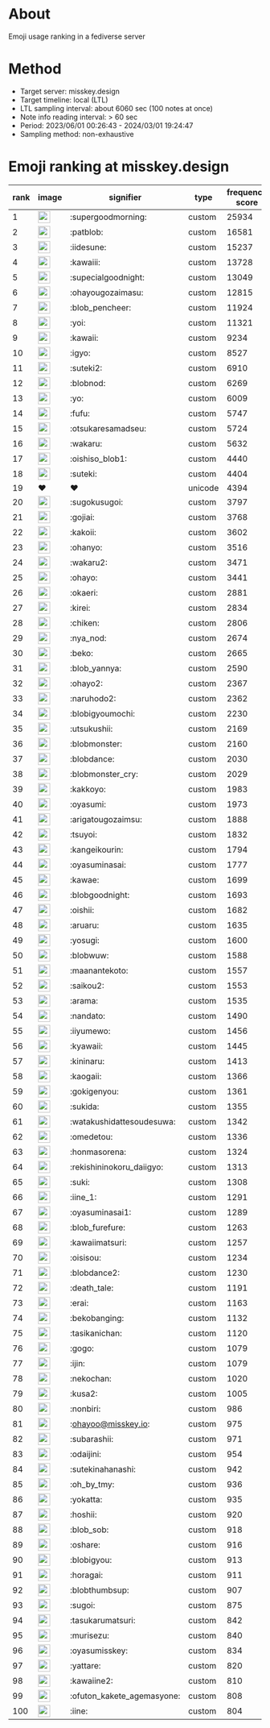 # About
Emoji usage ranking in a fediverse server

# Method
- Target server: misskey.design
- Target timeline: local (LTL)
- LTL sampling interval: about 6060 sec (100 notes at once)
- Note info reading interval: > 60 sec
- Period: 2023/06/01 00:26:43 - 2024/03/01 19:24:47 
- Sampling method: non-exhaustive

# Emoji ranking at misskey.design

|rank|image|signifier|type|frequency score|
|----|----|----|----|----|
|1|<img height="24" src="https://misskey.design/emoji/supergoodmorning.webp">|:supergoodmorning:|custom|25934|
|2|<img height="24" src="https://misskey.design/emoji/patblob.webp">|:patblob:|custom|16581|
|3|<img height="24" src="https://misskey.design/emoji/iidesune.webp">|:iidesune:|custom|15237|
|4|<img height="24" src="https://misskey.design/emoji/kawaiii.webp">|:kawaiii:|custom|13728|
|5|<img height="24" src="https://misskey.design/emoji/supecialgoodnight.webp">|:supecialgoodnight:|custom|13049|
|6|<img height="24" src="https://misskey.design/emoji/ohayougozaimasu.webp">|:ohayougozaimasu:|custom|12815|
|7|<img height="24" src="https://misskey.design/emoji/blob_pencheer.webp">|:blob_pencheer:|custom|11924|
|8|<img height="24" src="https://misskey.design/emoji/yoi.webp">|:yoi:|custom|11321|
|9|<img height="24" src="https://misskey.design/emoji/kawaii.webp">|:kawaii:|custom|9234|
|10|<img height="24" src="https://misskey.design/emoji/igyo.webp">|:igyo:|custom|8527|
|11|<img height="24" src="https://misskey.design/emoji/suteki2.webp">|:suteki2:|custom|6910|
|12|<img height="24" src="https://misskey.design/emoji/blobnod.webp">|:blobnod:|custom|6269|
|13|<img height="24" src="https://misskey.design/emoji/yo.webp">|:yo:|custom|6009|
|14|<img height="24" src="https://misskey.design/emoji/fufu.webp">|:fufu:|custom|5747|
|15|<img height="24" src="https://misskey.design/emoji/otsukaresamadseu.webp">|:otsukaresamadseu:|custom|5724|
|16|<img height="24" src="https://misskey.design/emoji/wakaru.webp">|:wakaru:|custom|5632|
|17|<img height="24" src="https://misskey.design/emoji/oishiso_blob1.webp">|:oishiso_blob1:|custom|4440|
|18|<img height="24" src="https://misskey.design/emoji/suteki.webp">|:suteki:|custom|4404|
|19|❤|❤|unicode|4394|
|20|<img height="24" src="https://misskey.design/emoji/sugokusugoi.webp">|:sugokusugoi:|custom|3797|
|21|<img height="24" src="https://misskey.design/emoji/gojiai.webp">|:gojiai:|custom|3768|
|22|<img height="24" src="https://misskey.design/emoji/kakoii.webp">|:kakoii:|custom|3602|
|23|<img height="24" src="https://misskey.design/emoji/ohanyo.webp">|:ohanyo:|custom|3516|
|24|<img height="24" src="https://misskey.design/emoji/wakaru2.webp">|:wakaru2:|custom|3471|
|25|<img height="24" src="https://misskey.design/emoji/ohayo.webp">|:ohayo:|custom|3441|
|26|<img height="24" src="https://misskey.design/emoji/okaeri.webp">|:okaeri:|custom|2881|
|27|<img height="24" src="https://misskey.design/emoji/kirei.webp">|:kirei:|custom|2834|
|28|<img height="24" src="https://misskey.design/emoji/chiken.webp">|:chiken:|custom|2806|
|29|<img height="24" src="https://misskey.design/emoji/nya_nod.webp">|:nya_nod:|custom|2674|
|30|<img height="24" src="https://misskey.design/emoji/beko.webp">|:beko:|custom|2665|
|31|<img height="24" src="https://misskey.design/emoji/blob_yannya.webp">|:blob_yannya:|custom|2590|
|32|<img height="24" src="https://misskey.design/emoji/ohayo2.webp">|:ohayo2:|custom|2367|
|33|<img height="24" src="https://misskey.design/emoji/naruhodo2.webp">|:naruhodo2:|custom|2362|
|34|<img height="24" src="https://misskey.design/emoji/blobigyoumochi.webp">|:blobigyoumochi:|custom|2230|
|35|<img height="24" src="https://misskey.design/emoji/utsukushii.webp">|:utsukushii:|custom|2169|
|36|<img height="24" src="https://misskey.design/emoji/blobmonster.webp">|:blobmonster:|custom|2160|
|37|<img height="24" src="https://misskey.design/emoji/blobdance.webp">|:blobdance:|custom|2030|
|38|<img height="24" src="https://misskey.design/emoji/blobmonster_cry.webp">|:blobmonster_cry:|custom|2029|
|39|<img height="24" src="https://misskey.design/emoji/kakkoyo.webp">|:kakkoyo:|custom|1983|
|40|<img height="24" src="https://misskey.design/emoji/oyasumi.webp">|:oyasumi:|custom|1973|
|41|<img height="24" src="https://misskey.design/emoji/arigatougozaimsu.webp">|:arigatougozaimsu:|custom|1888|
|42|<img height="24" src="https://misskey.design/emoji/tsuyoi.webp">|:tsuyoi:|custom|1832|
|43|<img height="24" src="https://misskey.design/emoji/kangeikourin.webp">|:kangeikourin:|custom|1794|
|44|<img height="24" src="https://misskey.design/emoji/oyasuminasai.webp">|:oyasuminasai:|custom|1777|
|45|<img height="24" src="https://misskey.design/emoji/kawae.webp">|:kawae:|custom|1699|
|46|<img height="24" src="https://misskey.design/emoji/blobgoodnight.webp">|:blobgoodnight:|custom|1693|
|47|<img height="24" src="https://misskey.design/emoji/oishii.webp">|:oishii:|custom|1682|
|48|<img height="24" src="https://misskey.design/emoji/aruaru.webp">|:aruaru:|custom|1635|
|49|<img height="24" src="https://misskey.design/emoji/yosugi.webp">|:yosugi:|custom|1600|
|50|<img height="24" src="https://misskey.design/emoji/blobwuw.webp">|:blobwuw:|custom|1588|
|51|<img height="24" src="https://misskey.design/emoji/maanantekoto.webp">|:maanantekoto:|custom|1557|
|52|<img height="24" src="https://misskey.design/emoji/saikou2.webp">|:saikou2:|custom|1553|
|53|<img height="24" src="https://misskey.design/emoji/arama.webp">|:arama:|custom|1535|
|54|<img height="24" src="https://misskey.design/emoji/nandato.webp">|:nandato:|custom|1490|
|55|<img height="24" src="https://misskey.design/emoji/iiyumewo.webp">|:iiyumewo:|custom|1456|
|56|<img height="24" src="https://misskey.design/emoji/kyawaii.webp">|:kyawaii:|custom|1445|
|57|<img height="24" src="https://misskey.design/emoji/kininaru.webp">|:kininaru:|custom|1413|
|58|<img height="24" src="https://misskey.design/emoji/kaogaii.webp">|:kaogaii:|custom|1366|
|59|<img height="24" src="https://misskey.design/emoji/gokigenyou.webp">|:gokigenyou:|custom|1361|
|60|<img height="24" src="https://misskey.design/emoji/sukida.webp">|:sukida:|custom|1355|
|61|<img height="24" src="https://misskey.design/emoji/watakushidattesoudesuwa.webp">|:watakushidattesoudesuwa:|custom|1342|
|62|<img height="24" src="https://misskey.design/emoji/omedetou.webp">|:omedetou:|custom|1336|
|63|<img height="24" src="https://misskey.design/emoji/honmasorena.webp">|:honmasorena:|custom|1324|
|64|<img height="24" src="https://misskey.design/emoji/rekishininokoru_daiigyo.webp">|:rekishininokoru_daiigyo:|custom|1313|
|65|<img height="24" src="https://misskey.design/emoji/suki.webp">|:suki:|custom|1308|
|66|<img height="24" src="https://misskey.design/emoji/iine_1.webp">|:iine_1:|custom|1291|
|67|<img height="24" src="https://misskey.design/emoji/oyasuminasai1.webp">|:oyasuminasai1:|custom|1289|
|68|<img height="24" src="https://misskey.design/emoji/blob_furefure.webp">|:blob_furefure:|custom|1263|
|69|<img height="24" src="https://misskey.design/emoji/kawaiimatsuri.webp">|:kawaiimatsuri:|custom|1257|
|70|<img height="24" src="https://misskey.design/emoji/oisisou.webp">|:oisisou:|custom|1234|
|71|<img height="24" src="https://misskey.design/emoji/blobdance2.webp">|:blobdance2:|custom|1230|
|72|<img height="24" src="https://misskey.design/emoji/death_tale.webp">|:death_tale:|custom|1191|
|73|<img height="24" src="https://misskey.design/emoji/erai.webp">|:erai:|custom|1163|
|74|<img height="24" src="https://misskey.design/emoji/bekobanging.webp">|:bekobanging:|custom|1132|
|75|<img height="24" src="https://misskey.design/emoji/tasikanichan.webp">|:tasikanichan:|custom|1120|
|76|<img height="24" src="https://misskey.design/emoji/gogo.webp">|:gogo:|custom|1079|
|77|<img height="24" src="https://misskey.design/emoji/ijin.webp">|:ijin:|custom|1079|
|78|<img height="24" src="https://misskey.design/emoji/nekochan.webp">|:nekochan:|custom|1020|
|79|<img height="24" src="https://misskey.design/emoji/kusa2.webp">|:kusa2:|custom|1005|
|80|<img height="24" src="https://misskey.design/emoji/nonbiri.webp">|:nonbiri:|custom|986|
|81|<img height="24" src="https://misskey.design/emoji/ohayoo.webp">|:ohayoo@misskey.io:|custom|975|
|82|<img height="24" src="https://misskey.design/emoji/subarashii.webp">|:subarashii:|custom|971|
|83|<img height="24" src="https://misskey.design/emoji/odaijini.webp">|:odaijini:|custom|954|
|84|<img height="24" src="https://misskey.design/emoji/sutekinahanashi.webp">|:sutekinahanashi:|custom|942|
|85|<img height="24" src="https://misskey.design/emoji/oh_by_tmy.webp">|:oh_by_tmy:|custom|936|
|86|<img height="24" src="https://misskey.design/emoji/yokatta.webp">|:yokatta:|custom|935|
|87|<img height="24" src="https://misskey.design/emoji/hoshii.webp">|:hoshii:|custom|920|
|88|<img height="24" src="https://misskey.design/emoji/blob_sob.webp">|:blob_sob:|custom|918|
|89|<img height="24" src="https://misskey.design/emoji/oshare.webp">|:oshare:|custom|916|
|90|<img height="24" src="https://misskey.design/emoji/blobigyou.webp">|:blobigyou:|custom|913|
|91|<img height="24" src="https://misskey.design/emoji/horagai.webp">|:horagai:|custom|911|
|92|<img height="24" src="https://misskey.design/emoji/blobthumbsup.webp">|:blobthumbsup:|custom|907|
|93|<img height="24" src="https://misskey.design/emoji/sugoi.webp">|:sugoi:|custom|875|
|94|<img height="24" src="https://misskey.design/emoji/tasukarumatsuri.webp">|:tasukarumatsuri:|custom|842|
|95|<img height="24" src="https://misskey.design/emoji/murisezu.webp">|:murisezu:|custom|840|
|96|<img height="24" src="https://misskey.design/emoji/oyasumisskey.webp">|:oyasumisskey:|custom|834|
|97|<img height="24" src="https://misskey.design/emoji/yattare.webp">|:yattare:|custom|820|
|98|<img height="24" src="https://misskey.design/emoji/kawaiine2.webp">|:kawaiine2:|custom|810|
|99|<img height="24" src="https://misskey.design/emoji/ofuton_kakete_agemasyone.webp">|:ofuton_kakete_agemasyone:|custom|808|
|100|<img height="24" src="https://misskey.design/emoji/iine.webp">|:iine:|custom|804|
